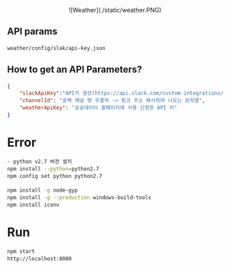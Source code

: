 <center>![Weather](./static/weather.PNG)</center>

## API params
```bash
weather/config/slak/api-key.json
```

## How to get an API Parameters?
```json
{
	"slackApiKey":"API키 생성(https://api.slack.com/custom-integrations/legacy-tokens) 참조",
	"channelId": "슬랙 채널 명 우클릭 -> 링크 주소 복사하여 나오는 문자열",
	"weatherApiKey": "공공데이터 홈페이지에 사용 신청한 API 키"
}
```

# Error
```bash
- python v2.7 버전 설치
npm install --python=python2.7
npm config set python python2.7

npm install -g node-gyp
npm install -g --production windows-build-tools
npm install iconv
```

# Run
```bash
npm start
http://localhost:8080
```

